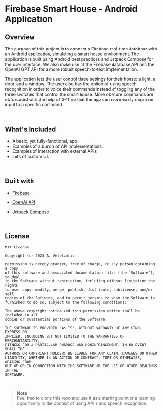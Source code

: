 # Firebase Smart House - Android Application

## Overview

The purpose of this project is to connect a Firebase real-time database with an Android application, simulating a smart house environment. 
The application is built using Android best practices and Jetpack Compose for the user interface. We also make use of the Firebase database API and the OpenAI GPT API for
a more robust speech-to-text implementation.

The application lets the user control three settings for their house: a light, a door, and a window. The user also has the option of using speech recognition in order
to voice their commands instead of toggling any of the three switches that control the smart house. More obscure commands are obfuscated with the help of GPT so that
the app can more easily map user input to a specific command

<br>

## What's Included

- A basic, yet fully-functional, app.
- Examples of a bunch of API implementations.
- Examples of interaction with external APIs.
- Lots of custom UI.

<br>

## Built with

- [Firebase](https://realm.io)
- [OpenAI API](https://openai.com/blog/openai-api)
- [Jetpack Compose](https://developer.android.com/jetpack/compose)

  <br>

## License

```
MIT License

Copyright (c) 2023 A. Veletanlic

Permission is hereby granted, free of charge, to any person obtaining a copy
of this software and associated documentation files (the "Software"), to deal
in the Software without restriction, including without limitation the rights
to use, copy, modify, merge, publish, distribute, sublicense, and/or sell
copies of the Software, and to permit persons to whom the Software is
furnished to do so, subject to the following conditions:

The above copyright notice and this permission notice shall be included in all
copies or substantial portions of the Software.

THE SOFTWARE IS PROVIDED "AS IS", WITHOUT WARRANTY OF ANY KIND, EXPRESS OR
IMPLIED, INCLUDING BUT NOT LIMITED TO THE WARRANTIES OF MERCHANTABILITY,
FITNESS FOR A PARTICULAR PURPOSE AND NONINFRINGEMENT. IN NO EVENT SHALL THE
AUTHORS OR COPYRIGHT HOLDERS BE LIABLE FOR ANY CLAIM, DAMAGES OR OTHER
LIABILITY, WHETHER IN AN ACTION OF CONTRACT, TORT OR OTHERWISE, ARISING FROM,
OUT OF OR IN CONNECTION WITH THE SOFTWARE OR THE USE OR OTHER DEALINGS IN THE
SOFTWARE.
```

<br>

> **Note**  
> Feel free to clone this repo and use it as a starting point or a learning opportunity in the context of using API's and speech recognition.
